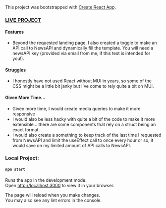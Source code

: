 This project was bootstrapped with [Create React App](https://github.com/facebook/create-react-app).

### [LIVE PROJECT](https://main--imaginative-smakager-d4b161.netlify.app/)

#### Features
- Beyond the requested landing page, I also created a toggle to make an API call to NewsAPI and dynamically fill the template. You will need a newsAPI key (provided via email from me, if this test is intended for you!).

#### Struggles
- I honestly have not used React without MUI in years, so some of the CSS might be a little bit janky but I've come to rely quite a bit on MUI.

#### Given More Time...
- Given more time, I would create media queries to make it more responsive
- I would also be less hacky with quite a bit of the code to make it more extensible... there are some components that rely on a struct being an exact format.
- I would also create a something to keep track of the last time I requested from NewsAPI and limit the useEffect call to once every hour or so, it would save on my limited amount of API calls to NewsAPI.

### Local Project:

#### `npm start`

Runs the app in the development mode.\
Open [http://localhost:3000](http://localhost:3000) to view it in your browser.

The page will reload when you make changes.\
You may also see any lint errors in the console.